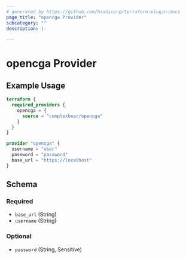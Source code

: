 ```yaml
---
# generated by https://github.com/hashicorp/terraform-plugin-docs
page_title: "opencga Provider"
subcategory: ""
description: |-
  
---
```


# opencga Provider



## Example Usage

```terraform
terraform {
  required_providers {
    opencga = {
      source = "complexbear/opencga"
    }
  }
}

provider "opencga" {
  username = "user"
  password = "password"
  base_url = "https://localhost"
}
```

<!-- schema generated by tfplugindocs -->
## Schema

### Required

- `base_url` (String)
- `username` (String)

### Optional

- `password` (String, Sensitive)
